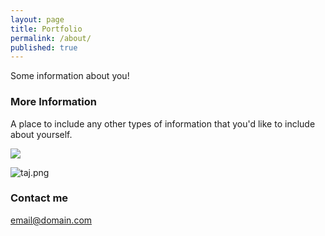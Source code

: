 ```yaml
---
layout: page
title: Portfolio
permalink: /about/
published: true
---
```


Some information about you!

### More Information

A place to include any other types of information that you'd like to include about yourself.

![](https://raw.githubusercontent.com/SolgiDeveloper/Persian-Restaurant/master/images/bg.jpeg)

![taj.png]({{site.baseurl}}/taj.png)


### Contact me

[email@domain.com](mailto:email@domain.com)

